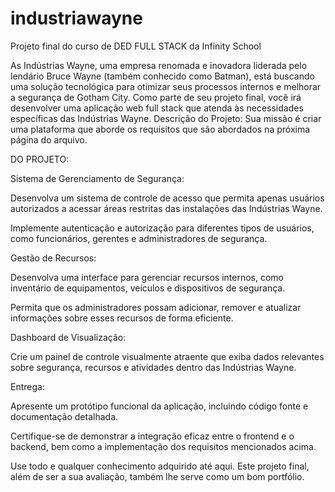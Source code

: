 # industriawayne
Projeto final do curso de DED FULL STACK da Infinity School

As Indústrias Wayne, uma empresa renomada e inovadora liderada pelo lendário Bruce Wayne (também conhecido como Batman), está buscando uma solução tecnológica para otimizar seus processos internos e melhorar a segurança de Gotham City. Como parte de seu projeto final, você irá desenvolver uma aplicação web full stack que atenda às necessidades específicas das Indústrias Wayne. Descrição do Projeto: Sua missão é criar uma plataforma que aborde os requisitos que são abordados na próxima página do arquivo.


DO PROJETO:

Sistema de Gerenciamento de Segurança:

Desenvolva um sistema de controle de acesso que permita apenas usuários autorizados a acessar áreas restritas das instalações das Indústrias Wayne.

Implemente autenticação e autorização para diferentes tipos de usuários, como funcionários, gerentes e administradores de segurança.

Gestão de Recursos:

Desenvolva uma interface para gerenciar recursos internos, como inventário de equipamentos, veículos e dispositivos de segurança.

Permita que os administradores possam adicionar, remover e atualizar informações sobre esses recursos de forma eficiente.

Dashboard de Visualização:

Crie um painel de controle visualmente atraente que exiba dados relevantes sobre segurança, recursos e atividades dentro das Indústrias Wayne.


Entrega:

Apresente um protótipo funcional da aplicação, incluindo código fonte e documentação detalhada.

Certifique-se de demonstrar a integração eficaz entre o frontend e o backend, bem como a implementação dos requisitos mencionados acima.

Use todo e qualquer conhecimento adquirido até aqui. Este projeto final, além de ser a sua avaliação, também lhe serve como um bom portfólio.
